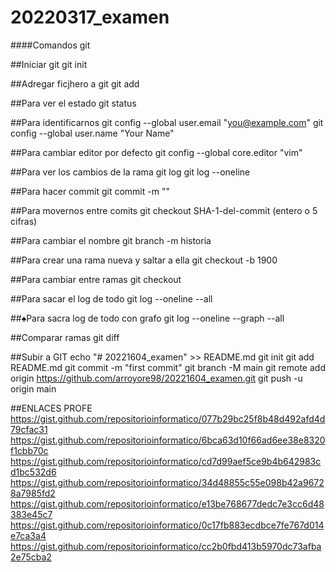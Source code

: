 # 20220317_examen
####Comandos git

##Iniciar git
git init

##Adregar ficjhero a git
git add

##Para ver el estado
git status

##Para identificarnos
git config --global user.email "you@example.com"
git config --global user.name "Your Name"

##Para cambiar editor por defecto
git config --global core.editor "vim"

##Para ver los cambios de la rama
git log 
git log --oneline

##Para hacer commit
git commit -m ""

##Para movernos entre comits
git checkout SHA-1-del-commit (entero o 5 cifras)

##Para cambiar el nombre
git branch -m historia

##Para crear una rama nueva y saltar a ella
git checkout -b 1900

##Para cambiar entre ramas
git checkout <rama>

##Para sacar el log de todo
git log --oneline --all

##♠Para sacra log de todo con grafo
git log --oneline --graph --all

##Comparar ramas
git diff <sha rama1> <sha rama2>

##Subir a GIT
echo "# 20221604_examen" >> README.md
git init
git add README.md
git commit -m "first commit"
git branch -M main
git remote add origin https://github.com/arroyore98/20221604_examen.git
git push -u origin main

  
  ##ENLACES PROFE
  https://gist.github.com/repositorioinformatico/077b29bc25f8b48d492afd4d79cfac31
  https://gist.github.com/repositorioinformatico/6bca63d10f66ad6ee38e8320f1cbb70c
  https://gist.github.com/repositorioinformatico/cd7d99aef5ce9b4b642983cd1bc532d6
  https://gist.github.com/repositorioinformatico/34d48855c55e098b42a96728a7985fd2
  https://gist.github.com/repositorioinformatico/e13be768677dedc7e3cc6d48383e45c7
  https://gist.github.com/repositorioinformatico/0c17fb883ecdbce7fe767d014e7ca3a4
  https://gist.github.com/repositorioinformatico/cc2b0fbd413b5970dc73afba2e75cba2

  
